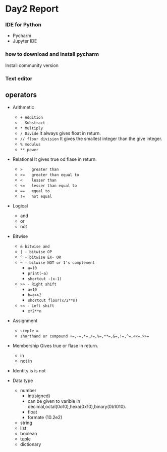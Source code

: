 # Day2 Report

### IDE for Python
- Pycharm
- Jupyter IDE
### how to download and install pycharm
 Install community version
### Text editor

## operators 
- Arithmetic 
	+ `+ Addition`
	+ `- Substract`
	+ `* Multiply`
	+ `/ Divide`
		It always gives float in return.
	+ `// floor division`
		It gives the smallest integer than the give integer.
	+ `% modulus`
	+ `** power`
- Relational
	It gives true od flase in return.
	* `>	greater than`
	* `>=	greater than equal to`
	* `<	lesser than`
	* `<=	lesser than equal to`
	* `==	equal to`
	* `!= 	not equal`
- Logical 
	* and
	* or
	* not
- Bitwise 
	* `& bitwise and`
	* `| - bitwise OP`
	* `^ - bitwise EX- OR`
	* `~ - bitwise NOT or 1's complement`
		+ `a=10`
		+ `print(~a)`
		+ `shortcut -(x-1)`
	* `>> - Right shift`
		+ `a=10`
		+ `b=a>>2`
		+ `shortcut floor(x/2**n)`
	* `<< - Left shift`
		+ `x*2**n`
		
- Assignment
	+ `simple =`
	+ `shorthand or compound +=,-=,*=,/=,%=,**=,&=,!=,^=,<<=,>>=`
- Membership
	Gives true or flase in return.
	* in
	* not in
- Identity
	is
	is not
- Data type
	+ number
		- int(signed)
		- can be given to varible in decimal,octal(0o10),hexa(0x10),binary(0b1010).
		- float 
		- formate (10.2e2)
	+ string
	+ list
	+ boolean
	+ tuple
	+ dictionary